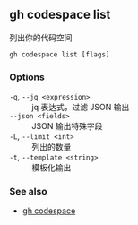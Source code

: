 ## gh codespace list

列出你的代码空间

```
gh codespace list [flags]
```

### Options

<dl class="flags">
	<dt><code>-q</code>, <code>--jq &lt;expression&gt;</code></dt>
	<dd>jq 表达式，过滤 JSON 输出</dd>

<dt><code>--json &lt;fields&gt;</code></dt>
<dd>JSON 输出特殊字段</dd>

<dt><code>-L</code>, <code>--limit &lt;int&gt;</code></dt>
<dd>列出的数量</dd>

<dt><code>-t</code>, <code>--template &lt;string&gt;</code></dt>
<dd>模板化输出</dd>

</dl>

### See also

- [gh codespace](./gh_codespace.zh.md)

